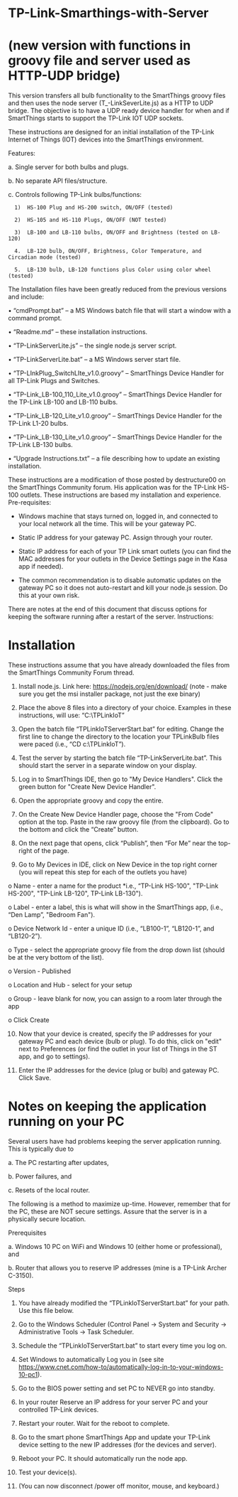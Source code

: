 # TP-Link-Smarthings-with-Server
# (new version with functions in groovy file and server used as HTTP-UDP bridge)

This version transfers all bulb functionality to the SmartThings groovy files and then uses the node server (T_-LinkSeverLite.js) as a HTTP to UDP bridge.  The objective is to have a UDP ready device handler for when and if SmartThings starts to support the TP-Link IOT UDP sockets.

These instructions are designed for an initial installation of the TP-Link Internet of Things (IOT) devices into the SmartThings environment.  

Features:

  a.  Single server for both bulbs and plugs.
  
  b.  No separate API files/structure.
  
  c.  Controls following TP-Link bulbs/functions:
  
      1)  HS-100 Plug and HS-200 switch, ON/OFF (tested)
      
      2)  HS-105 and HS-110 Plugs, ON/OFF (NOT tested)
      
      3)  LB-100 and LB-110 bulbs, ON/OFF and Brightness (tested on LB-120)
      
      4.  LB-120 bulb, ON/OFF, Brightness, Color Temperature, and Circadian mode (tested)
      
      5.  LB-130 bulb, LB-120 functions plus Color using color wheel (tested)
      
The Installation files have been greatly reduced from the previous versions and include:

•	“cmdPrompt.bat” – a MS Windows batch file that will start a window with a command prompt.

•	“Readme.md” – these installation instructions.

•	 “TP-LinkServerLite.js” – the single node.js server script.

•	“TP-LinkServerLite.bat” – a MS Windows server start file.

•	“TP-LInkPlug_SwitchLIte_v1.0.groovy” – SmartThings Device Handler for all TP-Link Plugs and Switches.

•	“TP-Link_LB-100_110_Lite_v1.0.grooy” – SmartThings Device Handler for the TP-Link LB-100 and LB-110 bulbs.

•	“TP-Link_LB-120_Lite_v1.0.grooy” – SmartThings Device Handler for the TP-Link L1-20 bulbs.

•	“TP-Link_LB-130_Lite_v1.0.grooy” – SmartThings Device Handler for the TP-Link LB-130 bulbs.

•	“Upgrade Instructions.txt” – a file describing how to update an existing installation.

These instructions are a modification of those posted by destructure00 on the SmartThings Community forum.  His application was for the TP-Link HS-100 outlets.  These instructions are based my installation and experience.
Pre-requisites: 

- 	Windows machine that stays turned on, logged in, and connected to your local network all the time. This will be your gateway PC.

- 	Static IP address for your gateway PC. Assign through your router.

- 	Static IP address for each of your TP Link smart outlets (you can find the MAC addresses for your outlets in the Device Settings page in the Kasa app if needed).

- 	The common recommendation is to disable automatic updates on the gateway PC so it does not auto-restart and kill your node.js session. Do this at your own risk.

There are notes at the end of this document that discuss options for keeping the software running after a restart of the server.
Instructions:

# Installation

These instructions assume that you have already downloaded the files from the SmartThings Community Forum thread.

1.	Install node.js. Link here: https://nodejs.org/en/download/  (note - make sure you get the msi installer package, not just the exe binary)

2.	Place the above 8 files into a directory of your choice.  Examples in these instructions, will use: “C:\\TPLinkIoT”

3.	Open the batch file “TPLinkIoTServerStart.bat” for editing.  Change the first line to change the directory to the location your TPLinkBulb files were paced (i.e., “CD c:\\TPLinkIoT”).

4.	Test the server by starting the batch file “TP-LinkServerLite.bat”.  This should start the server in a separate window on your display.

5.	Log in to SmartThings IDE, then go to "My Device Handlers". Click the green button for "Create New Device Handler".

6.	Open the appropriate groovy and copy the entire.

7.	On the Create New Device Handler page, choose the "From Code" option at the top. Paste in the raw groovy file (from the clipboard).  Go to the bottom and click the “Create” button.

8.	On the next page that opens, click “Publish”, then “For Me” near the top-right of the page. 

9.	Go to My Devices in IDE, click on New Device in the top right corner (you will repeat this step for each of the outlets you have)

  o	Name - enter a name for the product *i.e., “TP-Link HS-100", "TP-Link HS-200", "TP-Link LB-120", TP-Link LB-130").

  o	Label - enter a label, this is what will show in the SmartThings app, (i.e., “Den Lamp”, "Bedroom Fan").

  o	Device Network Id - enter a unique ID (i.e., “LB100-1”, “LB120-1”, and “LB120-2”).

  o	Type - select the appropriate groovy file from the drop down list (should be at the very bottom of the list).

  o	Version - Published

  o	Location and Hub - select for your setup

  o	Group - leave blank for now, you can assign to a room later through the app

  o	 Click Create

10.	Now that your device is created, specify the IP addresses for your gateway PC and each device (bulb or plug). To do this, click on "edit" next to Preferences (or find the outlet in your list of Things in the ST app, and go to settings).

11.	Enter the IP addresses for the device (plug or bulb) and gateway PC. Click Save. 

# Notes on keeping the application running on your PC

Several users have had problems keeping the server application running.  This is typically due to

a.	The PC restarting after updates,

b.	Power failures, and

c.	Resets of the local router.

The following is a method to maximize up-time.  However, remember that for the PC, these are NOT secure settings.  Assure that the server is in a physically secure location.

Prerequisites

a.	Windows 10 PC on WiFi and Windows 10 (either home or professional), and

b.	Router that allows you to reserve IP addresses (mine is a TP-Link Archer C-3150).

Steps

1.	You have already modified the “TPLinkIoTServerStart.bat” for your path.  Use this file below.

2.	Go to the Windows Scheduler (Control Panel -> System and Security -> Administrative Tools -> Task Scheduler.

3.	 Schedule the “TPLinkIoTServerStart.bat” to start every time you log on.

4.	Set Windows to automatically Log you in (see site https://www.cnet.com/how-to/automatically-log-in-to-your-windows-10-pc1).

5.	Go to the BIOS power setting and set PC to NEVER go into standby.

6.	In your router Reserve an IP address for your server PC and your controlled TP-Link devices.

7.	Restart your router. Wait for the reboot to complete.

8.	Go to the smart phone SmartThings App and update your TP-Link device setting to the new IP addresses (for the devices and server).

9.	Reboot your PC. It should automatically run the node app. 

10.	Test your device(s).

11.	(You can now disconnect /power off monitor, mouse, and keyboard.)
